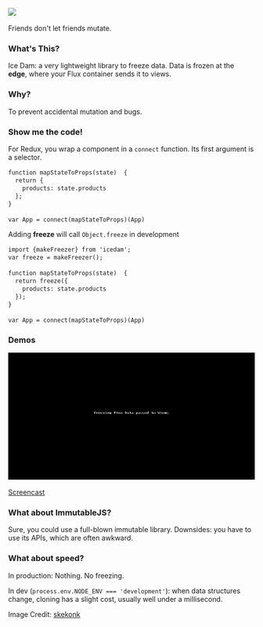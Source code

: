 
![](http://c1.staticflickr.com/3/2576/4197921511_bde31964d3_m.jpg)

Friends don't let friends mutate.

### What's This?

Ice Dam: a very lightweight library to freeze data. Data is frozen at the __edge__, where your Flux container sends it to views.

### Why?

To prevent accidental mutation and bugs.

### Show me the code!
For Redux, you wrap a component in a `connect` function. Its first argument is a selector.

```
function mapStateToProps(state)  {
  return {
    products: state.products
  };
}

var App = connect(mapStateToProps)(App)
```

Adding __freeze__ will call `Object.freeze` in development

```
import {makeFreezer} from 'icedam';
var freeze = makeFreezer();

function mapStateToProps(state)  {
  return freeze({
    products: state.products
  });
}

var App = connect(mapStateToProps)(App)
```

### Demos
 
![](IceDam.gif)

[Screencast](https://www.youtube.com/watch?v=fPA_u4_iyK8)

### What about ImmutableJS?

Sure, you could use a full-blown immutable library. Downsides: you have to use its APIs, which are often awkward.

### What about speed?

In production: Nothing. No freezing.

In dev (`process.env.NODE_ENV === 'development'`): when data structures change, cloning has a slight cost, usually well under a millisecond.



Image Credit: [skekonk](https://www.flickr.com/photos/skedonk/4197921511/)

